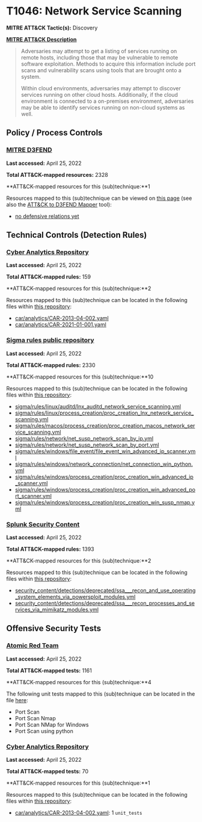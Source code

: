 # T1046: Network Service Scanning
**MITRE ATT&CK Tactic(s):** Discovery

**[MITRE ATT&CK Description](https://attack.mitre.org/techniques/T1046)**
<blockquote>Adversaries may attempt to get a listing of services running on remote hosts, including those that may be vulnerable to remote software exploitation. Methods to acquire this information include port scans and vulnerability scans using tools that are brought onto a system. 

Within cloud environments, adversaries may attempt to discover services running on other cloud hosts. Additionally, if the cloud environment is connected to a on-premises environment, adversaries may be able to identify services running on non-cloud systems as well.</blockquote>
## Policy / Process Controls
### [MITRE D3FEND](https://d3fend.mitre.org/)
**Last accessed:** April 25, 2022

**Total ATT&CK-mapped resources:** 2328

**ATT&CK-mapped resources for this (sub)technique:**1

Resources mapped to this (sub)technique can be viewed on [this page](https://d3fend.mitre.org/) (see also the [ATT&CK to D3FEND Mapper](https://d3fend.mitre.org/tools/attack-mapper) tool):

* [no defensive relations yet](https://d3fend.mitre.org/techniques/d3f:nodefensiverelationsyet)

## Technical Controls (Detection Rules)
### [Cyber Analytics Repository](https://car.mitre.org)
**Last accessed:** April 25, 2022

**Total ATT&CK-mapped rules:** 159

**ATT&CK-mapped resources for this (sub)technique:**2

Resources mapped to this (sub)technique can be located in the following files within [this repository](https://github.com/mitre-attack/car/blob/master/analytics):

* [car/analytics/CAR-2013-04-002.yaml](https://github.com/mitre-attack/car/blob/master/analytics/CAR-2013-04-002.yaml)
* [car/analytics/CAR-2021-01-001.yaml](https://github.com/mitre-attack/car/blob/master/analytics/CAR-2021-01-001.yaml)

### [Sigma rules public repository](https://github.com/SigmaHQ/sigma)
**Last accessed:** April 25, 2022

**Total ATT&CK-mapped rules:** 2330

**ATT&CK-mapped resources for this (sub)technique:**10

Resources mapped to this (sub)technique can be located in the following files within [this repository](https://github.com/SigmaHQ/sigma/tree/master/rules):

* [sigma/rules/linux/auditd/lnx_auditd_network_service_scanning.yml](https://github.com/SigmaHQ/sigma/blob/master/rules/linux/auditd/lnx_auditd_network_service_scanning.yml)
* [sigma/rules/linux/process_creation/proc_creation_lnx_network_service_scanning.yml](https://github.com/SigmaHQ/sigma/blob/master/rules/linux/process_creation/proc_creation_lnx_network_service_scanning.yml)
* [sigma/rules/macos/process_creation/proc_creation_macos_network_service_scanning.yml](https://github.com/SigmaHQ/sigma/blob/master/rules/macos/process_creation/proc_creation_macos_network_service_scanning.yml)
* [sigma/rules/network/net_susp_network_scan_by_ip.yml](https://github.com/SigmaHQ/sigma/blob/master/rules/network/net_susp_network_scan_by_ip.yml)
* [sigma/rules/network/net_susp_network_scan_by_port.yml](https://github.com/SigmaHQ/sigma/blob/master/rules/network/net_susp_network_scan_by_port.yml)
* [sigma/rules/windows/file_event/file_event_win_advanced_ip_scanner.yml](https://github.com/SigmaHQ/sigma/blob/master/rules/windows/file_event/file_event_win_advanced_ip_scanner.yml)
* [sigma/rules/windows/network_connection/net_connection_win_python.yml](https://github.com/SigmaHQ/sigma/blob/master/rules/windows/network_connection/net_connection_win_python.yml)
* [sigma/rules/windows/process_creation/proc_creation_win_advanced_ip_scanner.yml](https://github.com/SigmaHQ/sigma/blob/master/rules/windows/process_creation/proc_creation_win_advanced_ip_scanner.yml)
* [sigma/rules/windows/process_creation/proc_creation_win_advanced_port_scanner.yml](https://github.com/SigmaHQ/sigma/blob/master/rules/windows/process_creation/proc_creation_win_advanced_port_scanner.yml)
* [sigma/rules/windows/process_creation/proc_creation_win_susp_nmap.yml](https://github.com/SigmaHQ/sigma/blob/master/rules/windows/process_creation/proc_creation_win_susp_nmap.yml)

### [Splunk Security Content](https://github.com/splunk/security_content)
**Last accessed:** April 25, 2022

**Total ATT&CK-mapped rules:** 1393

**ATT&CK-mapped resources for this (sub)technique:**2

Resources mapped to this (sub)technique can be located in the following files within [this repository](https://github.com/splunk/security_content/tree/develop/detections):

* [security_content/detections/deprecated/ssa___recon_and_use_operating_system_elements_via_powersploit_modules.yml](https://github.com/splunk/security_content/blob/develop/detections/deprecated/ssa___recon_and_use_operating_system_elements_via_powersploit_modules.yml)
* [security_content/detections/deprecated/ssa___recon_processes_and_services_via_mimikatz_modules.yml](https://github.com/splunk/security_content/blob/develop/detections/deprecated/ssa___recon_processes_and_services_via_mimikatz_modules.yml)


## Offensive Security Tests
### [Atomic Red Team](https://github.com/redcanaryco/atomic-red-team)
**Last accessed:** April 25, 2022

**Total ATT&CK-mapped tests:** 1161

**ATT&CK-mapped resources for this (sub)technique:**4

The following unit tests mapped to this (sub)technique can be located in the file [here](https://github.com/redcanaryco/atomic-red-team/tree/master/atomics/T1046/T1046.yaml):

* Port Scan
* Port Scan Nmap
* Port Scan NMap for Windows
* Port Scan using python

### [Cyber Analytics Repository](https://car.mitre.org)
**Last accessed:** April 25, 2022

**Total ATT&CK-mapped tests:** 70

**ATT&CK-mapped resources for this (sub)technique:**1

Resources mapped to this (sub)technique can be located in the following files within [this repository](https://github.com/mitre-attack/car/blob/master/analytics):

* [car/analytics/CAR-2013-04-002.yaml](https://github.com/mitre-attack/car/blob/master/analytics/CAR-2013-04-002.yaml): 1 <code>unit_tests</code>

